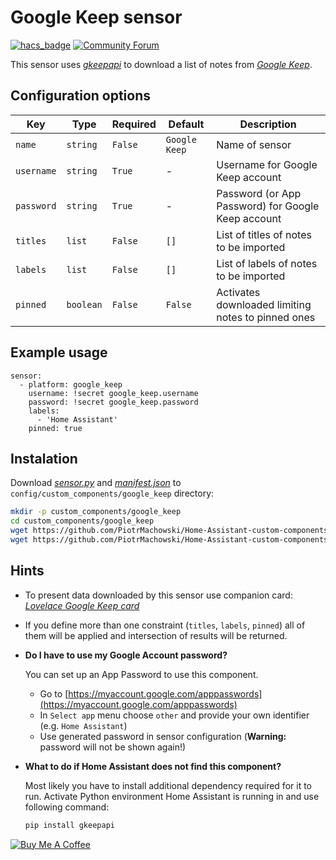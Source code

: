 # Google Keep sensor

[![hacs_badge](https://img.shields.io/badge/HACS-Default-orange.svg)](https://github.com/custom-components/hacs)
[![Community Forum](https://img.shields.io/badge/community-forum-brightgreen.svg?style=popout)](https://community.home-assistant.io/t/google-keep-custom-component-and-lovelace-card/131752)

This sensor uses [*gkeepapi*](https://github.com/kiwiz/gkeepapi) to download a list of notes from [*Google Keep*](https://keep.google.com/).
 
## Configuration options

| Key | Type | Required | Default | Description |
| --- | --- | --- | --- | --- |
| `name` | `string` | `False` | `Google Keep` | Name of sensor |
| `username` | `string` | `True` | - | Username for Google Keep account |
| `password` | `string` | `True` | - | Password (or App Password) for Google Keep account |
| `titles` | `list` | `False` | `[]` | List of titles of notes to be imported |
| `labels` | `list` | `False` | `[]` | List of labels of notes to be imported |
| `pinned` | `boolean` | `False` | `False` | Activates downloaded limiting notes to pinned ones |

## Example usage

```
sensor:
  - platform: google_keep
    username: !secret google_keep.username
    password: !secret google_keep.password
    labels:
      - 'Home Assistant'
    pinned: true
```

## Instalation

Download [*sensor.py*](https://github.com/PiotrMachowski/Home-Assistant-custom-components-Google-Keep/raw/master/custom_components/google_keep/sensor.py) and [*manifest.json*](https://github.com/PiotrMachowski/Home-Assistant-custom-components-Google-Keep/raw/master/custom_components/google_keep/manifest.json) to `config/custom_components/google_keep` directory:
```bash
mkdir -p custom_components/google_keep
cd custom_components/google_keep
wget https://github.com/PiotrMachowski/Home-Assistant-custom-components-Google-Keep/raw/master/custom_components/google_keep/binary_sensor.py
wget https://github.com/PiotrMachowski/Home-Assistant-custom-components-Google-Keep/raw/master/custom_components/google_keep/manifest.json
```

## Hints

* To present data downloaded by this sensor use companion card: [*Lovelace Google Keep card*](https://github.com/PiotrMachowski/Lovelace-Google-Keep-card)

* If you define more than one constraint (`titles`, `labels`, `pinned`) all of them will be applied and intersection of results will be returned.

* **Do I have to use my Google Account password?**

  You can set up an App Password to use this component.
  * Go to [https://myaccount.google.com/apppasswords](https://myaccount.google.com/apppasswords)
  * In `Select app` menu choose `other` and provide your own identifier (e.g. `Home Assistant`)
  * Use generated password in sensor configuration (**Warning:** password will not be shown again!)
  

* **What to do if Home Assistant does not find this component?**

  Most likely you have to install additional dependency required for it to run. Activate Python environment Home Assistant is running in and use following command:
  ```bash
  pip install gkeepapi
  ```

<a href="https://www.buymeacoffee.com/PiotrMachowski" target="_blank"><img src="https://bmc-cdn.nyc3.digitaloceanspaces.com/BMC-button-images/custom_images/orange_img.png" alt="Buy Me A Coffee" style="height: auto !important;width: auto !important;" ></a>
